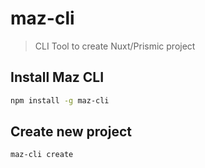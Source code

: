 # maz-cli

> CLI Tool to create Nuxt/Prismic project

## Install Maz CLI

```bash
npm install -g maz-cli
```

## Create new project

```bash
maz-cli create
```
